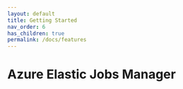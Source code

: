 ```yaml
---
layout: default
title: Getting Started
nav_order: 6
has_children: true
permalink: /docs/features
---
```


# Azure Elastic Jobs Manager

